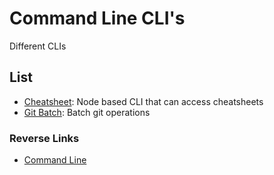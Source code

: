 # Command Line CLI's
Different CLIs

## List
- [Cheatsheet](./Cheatsheet/Cheatsheet.md): Node based CLI that can access cheatsheets
- [Git Batch](./Git_Batch/Git_Batch.md): Batch git operations


### Reverse Links
- [Command Line](../Command_Line.md)